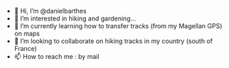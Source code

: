 - 👋 Hi, I’m @danielbarthes
- 👀 I’m interested in hiking and gardening...
- 🌱 I’m currently learning how to transfer tracks (from my Magellan GPS) on maps 
- 💞️ I’m looking to collaborate on hiking tracks in my country (south of France)
- 📫 How to reach me : by mail

<!---
danielbarthes/danielbarthes is a ✨ special ✨ repository because its `README.md` (this file) appears on your GitHub profile.
You can click the Preview link to take a look at your changes.
--->

